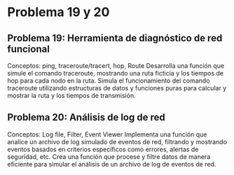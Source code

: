 # Problema 19 y 20 

## Problema 19: Herramienta de diagnóstico de red funcional
Conceptos: ping, traceroute/tracert, hop, Route
Desarrolla una función que simule el comando traceroute, mostrando una ruta ficticia y los tiempos de hop para cada nodo en la ruta.
Simula el funcionamiento del comando traceroute utilizando estructuras de datos y funciones puras para calcular y mostrar la ruta y los tiempos de transmisión.


## Problema 20: Análisis de log de red
Conceptos: Log file, Filter, Event Viewer
Implementa una función que analice un archivo de log simulado de eventos de red, filtrando y mostrando eventos basados en criterios específicos como errores, alertas de seguridad, etc.
Crea una función que procese y filtre datos de manera eficiente para simular el análisis de un archivo de log de eventos de red.
